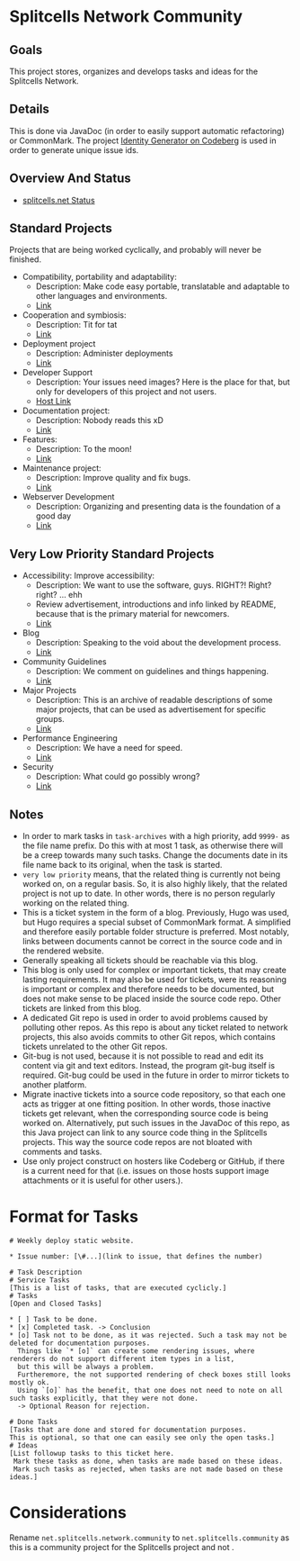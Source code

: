 # Splitcells Network Community
## Goals
This project stores, organizes and develops tasks and ideas for the Splitcells Network.
## Details
This is done via JavaDoc (in order to easily support automatic refactoring) or CommonMark.
The project [Identity Generator on Codeberg](https://codeberg.org/splitcells-net/net.splitcells.network.community/projects/10112)
is used in order to generate unique issue ids. 
## Overview And Status
* [splitcells.net Status](https://splitcells.net/net/splitcells/network/status.html)
## Standard Projects
Projects that are being worked cyclically, and probably will never be finished.
* Compatibility, portability and adaptability:
    * Description: Make code easy portable, translatable and adaptable to other languages and environments.
    * [Link](./src/main/md/net/splitcells/network/community/compatibility-portability-and-adaptability/index.md)
* Cooperation and symbiosis:
    * Description: Tit for tat
    * [Link](./src/main/md/net/splitcells/network/community/cooperation-and-symbiosis/index.md)
* Deployment project
  * Description: Administer deployments
  * [Link](./src/main/md/net/splitcells/network/community/deployment/index.md)
* Developer Support
  * Description: Your issues need images? Here is the place for that, but only for developers of this project and not users.
  * [Host Link](https://codeberg.org/splitcells-net/net.splitcells.network.community/projects/8592)
* Documentation project:
    * Description: Nobody reads this xD
    * [Link](./src/main/md/net/splitcells/network/community/documentation/index.md)
* Features:
    * Description: To the moon!
    * [Link](./src/main/md/net/splitcells/network/community/features/index.md)
* Maintenance project:
    * Description: Improve quality and fix bugs.
    * [Link](./src/main/md/net/splitcells/network/community/maintenance/index.md)
* Webserver Development
    * Description: Organizing and presenting data is the foundation of a good day
    * [Link](./src/main/md/net/splitcells/network/community/webserver-development/index.md)
## Very Low Priority Standard Projects
* Accessibility: Improve accessibility:
  * Description: We want to use the software, guys. RIGHT?! Right? right? ... ehh
  * Review advertisement, introductions and info linked by README,
    because that is the primary material for newcomers.
  * [Link](./src/main/md/net/splitcells/network/community/accessibility/index.md)
* Blog
  * Description: Speaking to the void about the development process.
  * [Link](./src/main/md/net/splitcells/network/community/blog/index.md)
* Community Guidelines
  * Description: We comment on guidelines and things happening.
  * [Link](./src/main/md/net/splitcells/network/community/guidelines/index.md)
* Major Projects
  * Description: This is an archive of readable descriptions of some major projects,
    that can be used as advertisement for specific groups.
  * [Link](./src/main/md/net/splitcells/network/community/projects/index.md)
* Performance Engineering
  * Description: We have a need for speed.
  * [Link](./src/main/md/net/splitcells/network/community/performance-engineering/index.md)
* Security
  * Description: What could go possibly wrong?
  * [Link](./src/main/md/net/splitcells/network/community/security/index.md)
## Notes
* In order to mark tasks in `task-archives` with a high priority,
  add `9999-` as the file name prefix.
  Do this with at most 1 task, as otherwise there will be a creep towards many such tasks.
  Change the documents date in its file name back to its original,
  when the task is started.
* `very low priority` means, that the related thing is currently not being worked on, on a regular basis.
  So, it is also highly likely, that the related project is not up to date.
  In other words, there is no person regularly working on the related thing.
* This is a ticket system in the form of a blog.
  Previously, Hugo was used, but Hugo requires a special subset of CommonMark format.
  A simplified and therefore easily portable folder structure is preferred.
  Most notably, links between documents cannot be correct in the source code and in the rendered website.
* Generally speaking all tickets should be reachable via this blog.
* This blog is only used for complex or important tickets, that may create lasting requirements.
  It may also be used for tickets, were its reasoning is important or complex and therefore needs to be documented,
  but does not make sense to be placed inside the source code repo.
  Other tickets are linked from this blog.
* A dedicated Git repo is used in order to avoid problems caused by polluting other repos.
  As this repo is about any ticket related to network projects,
  this also avoids commits to other Git repos,
  which contains tickets unrelated to the other Git repos.
* Git-bug is not used,
  because it is not possible to read and edit its content via git and text editors.
  Instead, the program git-bug itself is required.
  Git-bug could be used in the future in order to mirror tickets to another platform.
* Migrate inactive tickets into a source code repository,
  so that each one acts as trigger at one fitting position.
  In other words, those inactive tickets get relevant, when the corresponding source code is being worked on.
  Alternatively, put such issues in the JavaDoc of this repo,
  as this Java project can link to any source code thing in the Splitcells projects.
  This way the source code repos are not bloated with comments and tasks.
* Use only project construct on hosters like Codeberg or GitHub,
  if there is a current need for that
  (i.e. issues on those hosts support image attachments or it is useful for other users.).
# Format for Tasks
```
# Weekly deploy static website.

* Issue number: [\#...](link to issue, that defines the number)

# Task Description
# Service Tasks
[This is a list of tasks, that are executed cyclicly.]
# Tasks
[Open and Closed Tasks]

* [ ] Task to be done.
* [x] Completed task. -> Conclusion
* [o] Task not to be done, as it was rejected. Such a task may not be deleted for documentation purposes.
  Things like `* [o]` can create some rendering issues, where renderers do not support different item types in a list,
  but this will be always a problem.
  Furtheremore, the not supported rendering of check boxes still looks mostly ok.
  Using `[o]` has the benefit, that one does not need to note on all such tasks explicitly, that they were not done.
  -> Optional Reason for rejection.

# Done Tasks
[Tasks that are done and stored for documentation purposes.
This is optional, so that one can easily see only the open tasks.]
# Ideas
[List followup tasks to this ticket here.
 Mark these tasks as done, when tasks are made based on these ideas.
 Mark such tasks as rejected, when tasks are not made based on these ideas.]
```
# Considerations
Rename `net.splitcells.network.community` to `net.splitcells.community` as this is a community project for the Splitcells project and
not .